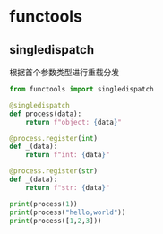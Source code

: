 # functools

## singledispatch

根据首个参数类型进行重载分发

```python
from functools import singledispatch

@singledispatch
def process(data):
    return f"object: {data}"

@process.register(int)
def _(data):
    return f"int: {data}"

@process.register(str)
def _(data):
    return f"str: {data}"

print(process(1))
print(process("hello,world"))
print(process([1,2,3]))
```
